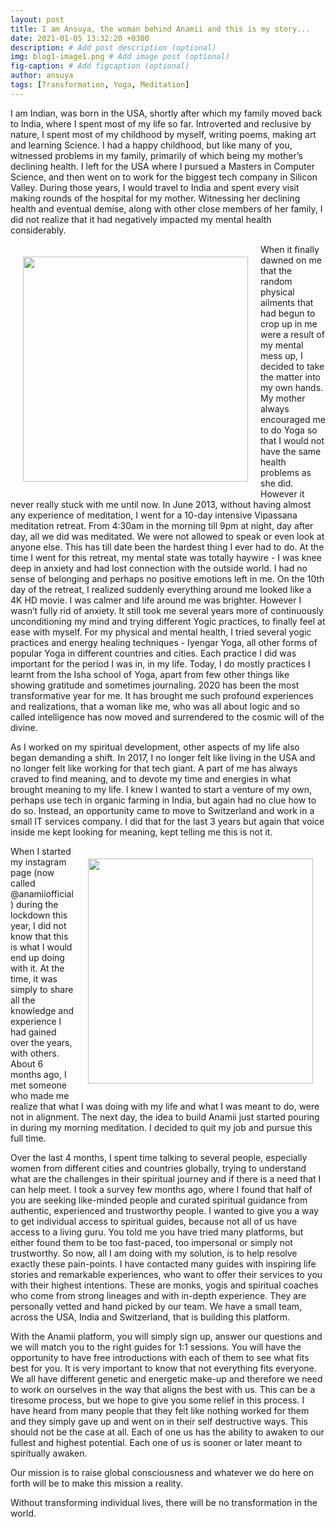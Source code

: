 ```yaml
---
layout: post
title: I am Ansuya, the woman behind Anamii and this is my story...
date: 2021-01-05 13:32:20 +0300
description: # Add post description (optional)
img: blog1-image1.png # Add image post (optional)
fig-caption: # Add figcaption (optional)
author: ansuya
tags: [Transformation, Yoga, Meditation]
---
```

I am Indian, was born in the USA, shortly after which my family moved back to India, where I spent most of my life so far. Introverted and reclusive by nature, I spent most of my childhood by myself, writing poems, making art and learning Science. I had a happy childhood, but like many of you, witnessed problems in my family, primarily of which being my mother’s declining health. I left for the USA where I pursued a Masters in Computer Science, and then went on to work for the biggest tech company in Silicon Valley. During those years, I would travel to India and spent every visit making rounds of the hospital for my mother. Witnessing her declining health and eventual demise, along with other close members of her family, I did not realize that it had negatively impacted my mental health considerably. 

<img style="float:left; padding:20px" src="{{site.baseurl}}/assets/img/blog1-image2.png" width="360">

When it finally dawned on me that the random physical ailments that had begun to crop up in me were a result of my mental mess up, I decided to take the matter into my own hands. My mother always encouraged me to do Yoga so that I would not have the same health problems as she did. However it never really stuck with me until now. In June 2013, without having almost any experience of meditation, I went for a 10-day intensive Vipassana meditation retreat. From 4:30am in the morning till 9pm at night, day after day, all we did was meditated. We were not allowed to speak or even look at anyone else. This has till date been the hardest thing I ever had to do. At the time I went for this retreat, my mental state was totally haywire - I was knee deep in anxiety and had lost connection with the outside world. I had no sense of belonging and perhaps no positive emotions left in me. On the 10th day of the retreat, I realized suddenly everything around me looked like a 4K HD movie. I was calmer and life around me was brighter. However I wasn’t fully rid of anxiety. It still took me several years more of continuously unconditioning my mind and trying different Yogic practices, to finally feel at ease with myself. For my physical and mental health, I tried several yogic practices and energy healing techniques - Iyengar Yoga, all other forms of popular Yoga in different countries and cities. Each practice I did was important for the period I was in, in my life. Today, I do mostly practices I learnt from the Isha school of Yoga, apart from few other things like showing gratitude and sometimes journaling. 2020 has been the most transformative year for me. It has brought me such profound experiences and realizations, that a woman like me, who was all about logic and so called intelligence has now moved and surrendered to the cosmic will of the divine. 

As I worked on my spiritual development, other aspects of my life also began demanding a shift. In 2017, I no longer felt like living in the USA and no longer felt like working for that tech giant. A part of me has always craved to find meaning, and to devote my time and energies in what brought meaning to my life. I knew I wanted to start a venture of my own, perhaps use tech in organic farming in India, but again had no clue how to do so. Instead, an opportunity came to move to Switzerland and work in a small IT services company. I did that for the last 3 years but again that voice inside me kept looking for meaning, kept telling me this is not it. 

<img style="float:right; padding:20px" src="{{site.baseurl}}/assets/img/blog1-image3.png" width="360">

When I started my instagram page (now called @anamiiofficial) during the lockdown this year, I did not know that this is what I would end up doing with it. At the time, it was simply to share all the knowledge and experience I had gained over the years, with others. About 6 months ago, I met someone who made me realize that what I was doing with my life and what I was meant to do, were not in alignment. The next day, the idea to build Anamii just started pouring in during my morning meditation. I decided to quit my job and pursue this full time. 

Over the last 4 months, I spent time talking to several people, especially women from different cities and countries globally, trying to understand what are the challenges in their spiritual journey and if there is a need that I can help meet. I took a survey few months ago, where I found that half of you are seeking like-minded people and curated spiritual guidance from authentic, experienced and trustworthy people. I wanted to give you a way to get individual access to spiritual guides, because not all of us have access to a living guru. You told me you have tried many platforms, but either found them to be too fast-paced, too impersonal or simply not trustworthy. So now, all I am doing with my solution, is to help resolve exactly these pain-points. I have contacted many guides with inspiring life stories and remarkable experiences, who want to offer their services to you with their highest intentions. These are monks, yogis and spiritual coaches who come from strong lineages and with in-depth experience. They are personally vetted and hand picked by our team. We have a small team, across the USA, India and Switzerland, that is building this platform. 

With the Anamii platform, you will simply sign up, answer our questions and we will match you to the right guides for 1:1 sessions. You will have the opportunity to have free introductions with each of them to see what fits best for you. It is very important to know that not everything fits everyone. We all have different genetic and energetic make-up and therefore we need to work on ourselves in the way that aligns the best with us. This can be a tiresome process, but we hope to give you some relief in this process. I have heard from many people that they felt like nothing worked for them and they simply gave up and went on in their self destructive ways. This should not be the case at all. Each of one us has the ability to awaken to our fullest and highest potential. Each one of us is sooner or later meant to spiritually awaken. 
 
Our mission is to raise global consciousness and whatever we do here on forth will be to make this mission a reality. 

Without transforming individual lives, there will be no transformation in the world. 
